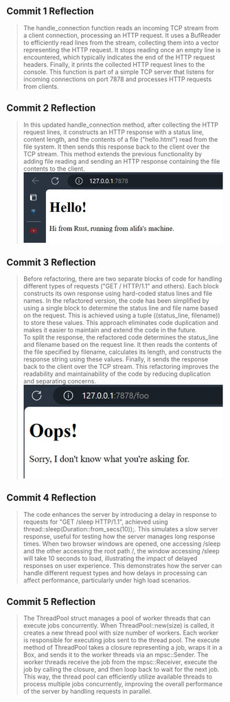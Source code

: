 ## Commit 1 Reflection
> The handle_connection function reads an incoming TCP stream from a client connection, processing an HTTP request. It uses a BufReader to efficiently read lines from the stream, collecting them into a vector representing the HTTP request. It stops reading once an empty line is encountered, which typically indicates the end of the HTTP request headers. Finally, it prints the collected HTTP request lines to the console. This function is part of a simple TCP server that listens for incoming connections on port 7878 and processes HTTP requests from clients.

## Commit 2 Reflection
> In this updated handle_connection method, after collecting the HTTP request lines, it constructs an HTTP response with a status line, content length, and the contents of a file ("hello.html") read from the file system. It then sends this response back to the client over the TCP stream. This method extends the previous functionality by adding file reading and sending an HTTP response containing the file contents to the client. <br>
![Commit 2 screen capture](assets/images/commit2.png)

## Commit 3 Reflection
> Before refactoring, there are two separate blocks of code for handling different types of requests ("GET / HTTP/1.1" and others). Each block constructs its own response using hard-coded status lines and file names. In the refactored version, the code has been simplified by using a single block to determine the status line and file name based on the request. This is achieved using a tuple ((status_line, filename)) to store these values. This approach eliminates code duplication and makes it easier to maintain and extend the code in the future. <br>
> To split the response, the refactored code determines the status_line and filename based on the request line. It then reads the contents of the file specified by filename, calculates its length, and constructs the response string using these values. Finally, it sends the response back to the client over the TCP stream. This refactoring improves the readability and maintainability of the code by reducing duplication and separating concerns. <br>
![Commit 3 screen capture](assets/images/commit3.png)

## Commit 4 Reflection
> The code enhances the server by introducing a delay in response to requests for "GET /sleep HTTP/1.1", achieved using thread::sleep(Duration::from_secs(10));. This simulates a slow server response, useful for testing how the server manages long response times. When two browser windows are opened, one accessing /sleep and the other accessing the root path /, the window accessing /sleep will take 10 seconds to load, illustrating the impact of delayed responses on user experience. This demonstrates how the server can handle different request types and how delays in processing can affect performance, particularly under high load scenarios.

## Commit 5 Reflection
> The ThreadPool struct manages a pool of worker threads that can execute jobs concurrently. When ThreadPool::new(size) is called, it creates a new thread pool with size number of workers. Each worker is responsible for executing jobs sent to the thread pool. The execute method of ThreadPool takes a closure representing a job, wraps it in a Box, and sends it to the worker threads via an mpsc::Sender. The worker threads receive the job from the mpsc::Receiver, execute the job by calling the closure, and then loop back to wait for the next job. This way, the thread pool can efficiently utilize available threads to process multiple jobs concurrently, improving the overall performance of the server by handling requests in parallel.